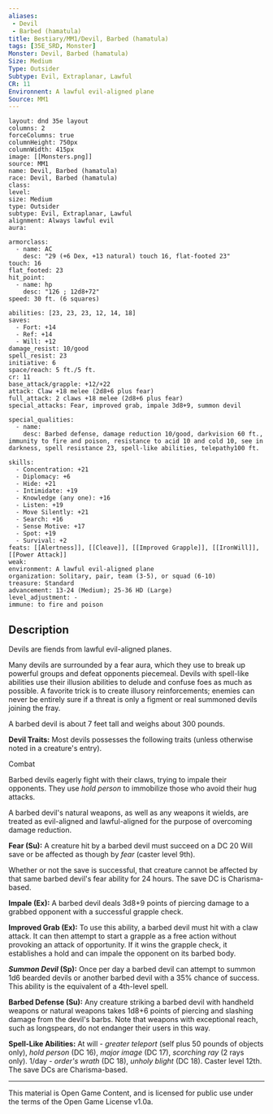 ```yaml
---
aliases:
 - Devil
 - Barbed (hamatula)
title: Bestiary/MM1/Devil, Barbed (hamatula)
tags: [35E_SRD, Monster]
Monster: Devil, Barbed (hamatula)
Size: Medium
Type: Outsider
Subtype: Evil, Extraplanar, Lawful
CR: 11
Environnent: A lawful evil-aligned plane
Source: MM1
---
```


```statblock
layout: dnd 35e layout
columns: 2
forceColumns: true
columnHeight: 750px
columnWidth: 415px
image: [[Monsters.png]]
source: MM1
name: Devil, Barbed (hamatula)
race: Devil, Barbed (hamatula)
class: 
level: 
size: Medium
type: Outsider
subtype: Evil, Extraplanar, Lawful
alignment: Always lawful evil
aura: 

armorclass:
  - name: AC
    desc: "29 (+6 Dex, +13 natural) touch 16, flat-footed 23"
touch: 16
flat_footed: 23
hit_point:
  - name: hp
    desc: "126 ; 12d8+72"
speed: 30 ft. (6 squares)

abilities: [23, 23, 23, 12, 14, 18]
saves:
  - Fort: +14
  - Ref: +14
  - Will: +12
damage_resist: 10/good
spell_resist: 23
initiative: 6
space/reach: 5 ft./5 ft.
cr: 11
base_attack/grapple: +12/+22
attack: Claw +18 melee (2d8+6 plus fear)
full_attack: 2 claws +18 melee (2d8+6 plus fear)
special_attacks: Fear, improved grab, impale 3d8+9, summon devil

special_qualities:
  - name: 
    desc: Barbed defense, damage reduction 10/good, darkvision 60 ft., immunity to fire and poison, resistance to acid 10 and cold 10, see in darkness, spell resistance 23, spell-like abilities, telepathy100 ft.

skills:
  - Concentration: +21
  - Diplomacy: +6
  - Hide: +21
  - Intimidate: +19
  - Knowledge (any one): +16
  - Listen: +19
  - Move Silently: +21
  - Search: +16
  - Sense Motive: +17
  - Spot: +19
  - Survival: +2
feats: [[Alertness]], [[Cleave]], [[Improved Grapple]], [[IronWill]], [[Power Attack]]
weak: 
environment: A lawful evil-aligned plane
organization: Solitary, pair, team (3-5), or squad (6-10)
treasure: Standard
advancement: 13-24 (Medium); 25-36 HD (Large)
level_adjustment: -
immune: to fire and poison
```

## Description

<p>Devils are fiends from lawful evil-aligned planes.</p>
<p>Many devils are surrounded by a fear aura, which they use to break up powerful groups and defeat opponents piecemeal. Devils with spell-like abilities use their illusion abilities to delude and confuse foes as much as possible. A favorite trick is to create illusory reinforcements; enemies can never be entirely sure if a threat is only a figment or real summoned devils joining the fray.</p>
<p>A barbed devil is about 7 feet tall and weighs about 300 pounds.</p>
<p>
            <b>Devil Traits:</b> Most devils possesses the following traits (unless otherwise noted in a creature's entry).</p>
<p>Combat</p>
<p>Barbed devils eagerly fight with their claws, trying to impale their opponents. They use <i>hold person</i> to immobilize those who avoid their hug attacks.</p>
<p>A barbed devil's natural weapons, as well as any weapons it wields, are treated as evil-aligned and lawful-aligned for the purpose of overcoming damage reduction.</p>
<p>
            <b>Fear (Su):</b> A creature hit by a barbed devil must succeed on a DC 20 Will save or be affected as though by <i>fear</i> (caster level 9th).</p>
<p>Whether or not the save is successful, that creature cannot be affected by that same barbed devil's fear ability for 24 hours. The save DC is Charisma-based.</p>
<p>
            <b>Impale (Ex):</b> A barbed devil deals 3d8+9 points of piercing damage to a grabbed opponent with a successful grapple check.</p>
<p>
            <b>Improved Grab (Ex):</b> To use this ability, a barbed devil must hit with a claw attack. It can then attempt to start a grapple as a free action without provoking an attack of opportunity. If it wins the grapple check, it establishes a hold and can impale the opponent on its barbed body.</p>
<p>
            <b>
              <i>Summon Devil</i> (Sp):</b> Once per day a barbed devil can attempt to summon 1d6 bearded devils or another barbed devil with a 35% chance of success. This ability is the equivalent of a 4th-level spell.</p>
<p>
            <b>Barbed Defense (Su):</b> Any creature striking a barbed devil with handheld weapons or natural weapons takes 1d8+6 points of piercing and slashing damage from the devil's barbs. Note that weapons with exceptional reach, such as longspears, do not endanger their users in this way.</p>
<p>
            <b>Spell-Like Abilities:</b> At will - <i>greater teleport</i> (self plus 50 pounds of objects only), <i>hold person</i> (DC 16), <i>major image</i> (DC 17), <i>scorching ray</i> (2 rays only). 1/day - <i>order's wrath</i> (DC 18), <i>unholy blight</i> (DC 18). Caster level 12th. The save DCs are Charisma-based.</p>

---

This material is Open Game Content, and is licensed for public use under
the terms of the Open Game License v1.0a.
